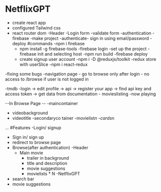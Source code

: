 # NetflixGPT
- create react app
- configured Tailwind css
- react router dom
-Header
-Login form
-validate form
-authentication
 -firebase
  -make project
  -authenticate- sign in using email/password
  -deploy
  #commands
    -npm i firebase
    - npm install -g firebase-tools
    -firebase login
      -set up the project
    -firebase init and selecting host
    -npm run build
    -firebase deploy
    - create signup user account
  -npm i -D @reduxjs/toolkit
  -redux store with userSlice
   -npm i react-redux

-fixing some bugs
 -navigation page - go to browse only after login
                  - no access to /browse if user is not logged in

-tmdb
 -login -> edit profile -> api -> register your app  -> find api key and access token
 -> get data from documentation  - movieslisting    -now playing

--In Browse Page --
-maincontainer
 - videobackground
 - videotitle
-secondaryco tainer
 -movielist*n
  -cards*n


...
#Features
-Login/ signup
  - Sign in/ sign up
  - redirect to browse page
- Browse(after authentication)
 -Header
  - Main movie
    - trailer in background
    - title and description
    - movie suggestions
     - movielists * N
-NetflixGPT
 - search bar
- movie suggestions
